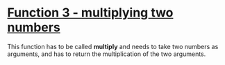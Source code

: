 # [Function 3 - multiplying two numbers](https://www.codewars.com/kata/function-3-multiplying-two-numbers "523b66342d0c301ae400003b")

This function has to be called **multiply** and needs to take two numbers as arguments, and has to return the multiplication of the two arguments.